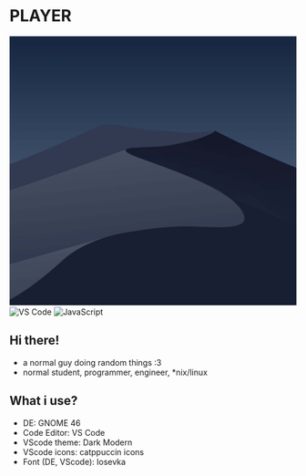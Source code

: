 # **PLAYER**
![img](picture.jpg)
![VS Code](https://img.shields.io/badge/visualstudiocode-badge-blue.svg?logo=visual-studio-code)
![JavaScript](https://img.shields.io/badge/javascript-blue?logo=javascript)
## Hi there!
- a normal guy doing random things :3
- normal student, programmer, engineer, *nix/linux
## What i use?
- DE: GNOME 46
- Code Editor: VS Code
- VScode theme: Dark Modern
- VScode icons: catppuccin icons
- Font (DE, VScode): Iosevka
